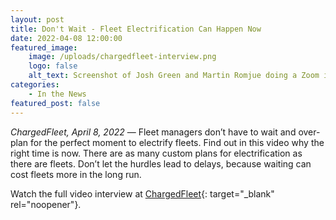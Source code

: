 ```yaml
---
layout: post
title: Don't Wait - Fleet Electrification Can Happen Now
date: 2022-04-08 12:00:00
featured_image:
    image: /uploads/chargedfleet-interview.png
    logo: false
    alt_text: Screenshot of Josh Green and Martin Romjue doing a Zoom interview
categories:
    - In the News
featured_post: false
---
```

*ChargedFleet, April 8, 2022* — Fleet managers don’t have to wait and over-plan for the perfect moment to electrify fleets. Find out in this video why the right time is now. There are as many custom plans for electrification as there are fleets. Don’t let the hurdles lead to delays, because waiting can cost fleets more in the long run.

Watch the full video interview at [ChargedFleet](https://www.chargedfleet.com/10166546/dont-wait-fleet-electrification-can-happen-now){: target="_blank" rel="noopener"}.
